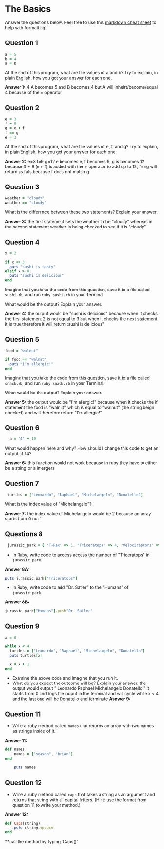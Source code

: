 # The Basics

Answer the questions below. Feel free to use this [markdown cheat sheet](https://guides.github.com/pdfs/markdown-cheatsheet-online.pdf) to help with formatting!

## Question 1

```ruby
a = 5
b = 4
a = b
```

At the end of this program, what are the values of a and b? Try to explain, in plain English, how you got your answer for each one.

**Answer 1:**
4
A becomes 5 and B becomes 4 but A will inheirt/become/equal 4 because of the = operator

## Question 2

```ruby
e = 3
f = 9
g = e + f
f == g
e = 3
```

At the end of this program, what are the values of e, f, and g? Try to explain, in plain English, how you got your answer for each one.

**Answer 2:**
e=3
f=9
g=12
e becomes e, f becomes 9, g is becomes 12 because 3 + 9 (e + f) is added with the + operator to add up to 12, f==g will return as fals because f does not match g

## Question 3

```ruby
weather = "cloudy"
weather == "cloudy"
```

What is the difference between these two statements? Explain your answer.

**Answer 3:**
the first statement sets the weather to be "cloudy" whereas in the second statement weather is being checked to see if it is "cloudy"

## Question 4

```ruby
x = 2

if x == 3
  puts "sushi is tasty"
elsif x > 0
  puts "sushi is delicious"
end
```

Imagine that you take the code from this question, save it to a file called `sushi.rb`, and run `ruby sushi.rb` in your Terminal.

What would be the output? Explain your answer.

**Answer 4:**
the output would be "sushi is delicious" because when it checks the first statement 2 is not equal to 3 but when it checks the next statement it is true therefore it will return :sushi is delicious"

## Question 5

```ruby
food = "walnut"

if food == "walnut"
  puts "I'm allergic!"
end
```

Imagine that you take the code from this question, save it to a file called `snack.rb`, and run `ruby snack.rb` in your Terminal.

What would be the output? Explain your answer.

**Answer 5:**
the output would be "I'm allergic!" because when it checks the if statement the food is "walnut" which is equal to "walnut" (the string beign checked) and will therefore return "I'm allergic!"

## Question 6

```ruby
  a = "4" + 10
```

What would happen here and why? How should I change this code to get an output of 14?

**Answer 6:**
this function would not work because in ruby they have to either be a string or a intergers

## Question 7

```ruby
 turtles = ["Leonardo", "Raphael", "Michelangelo", "Donatello"]
```

What is the index value of "Michelangelo"?

**Answer 7:**
the index value of Michelangelo would be 2 because an array starts from 0 not 1

## Questions 8

```ruby
 jurassic_park = { "T-Rex" => 1, "Triceratops" => 4, "Velociraptors" => 6, "Humans" => ["Dr. Malcolm", "Dr. Grant"] }
```

* In Ruby, write code to access access the number of "Triceratops" in `jurassic_park`.

**Answer 8A:**
```ruby
puts jurassic_park["Triceratops"]
```

* In Ruby, write code to add "Dr. Satler" to the "Humans" of `jurassic_park`.

**Answer 8B:**
```ruby
jurassic_park["Humans"].push"Dr. Satler"
```

## Question 9

```ruby
x = 0

while x < 4
  turtles = ["Leonardo", "Raphael", "Michelangelo", "Donatello"]
  puts turtles[x]

  x = x + 1
end
```

* Examine the above code and imagine that you run it.
* What do you expect the outcome will be? Explain your answer.
the output would output
"
Leonardo
Raphael
Michelangelo
Donatello
"
it starts from 0 and logs the ouput in the terminal and will cycle while x < 4 and the last one will be Donatello and terminate
**Asnwer 9:**

## Question 11

* Write a ruby method called `names` that returns an array with two names as strings inside of it.

**Answer 11:**
```ruby
def names
	names = ["season", "brian"]
end

	puts names
```

## Question 12

* Write a ruby method called `caps` that takes a string as an argument and returns that string with all capital letters. (Hint: use the format from question 11 to write your method.)

**Answer 12:**
```ruby
def Caps(string)
	puts string.upcase
end
```
**call the method by typing 'Caps(<string value here>)'
